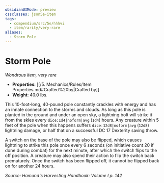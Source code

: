 ```yaml
---
obsidianUIMode: preview
cssclasses: json5e-item
tags:
  - compendium/src/5e/hhhvi
  - item/rarity/very-rare
aliases:
  - Storm Pole
---
```

# Storm Pole
*Wondrous item, very rare*  

- **Properties**: [[/5. Mechanics/Rules/Item Properties.md#Crafted%20by\|Crafted by]]
- **Weight**: 40.0 lbs.

This 10-foot-long, 40-pound pole constantly crackles with energy and has an innate connection to the storms and clouds. As long as this pole is planted in the ground and under an open sky, a lightning bolt will strike it from the skies every `dice:1d4|noform|avg` (`1d4`) hours. Any creature within 5 feet of the pole when this happens suffers `dice:12d8|noform|avg` (`12d8`) lightning damage, or half that on a successful DC 17 Dexterity saving throw.

A switch on the base of the pole may also be flipped, which causes lightning to strike this pole once every 6 seconds (on initiative count 20 if done during combat) for the next minute, after which the switch flips to the off position. A creature may also spend their action to flip the switch back prematurely. Once the switch has been flipped off, it cannot be flipped back on for another 24 hours.

*Source: Hamund's Harvesting Handbook: Volume I p. 142*
